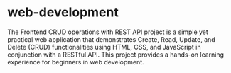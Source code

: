 # web-development
The Frontend CRUD operations with REST API project is a simple yet practical web application that demonstrates Create, Read, Update, and Delete (CRUD) functionalities using HTML, CSS, and JavaScript in conjunction with a RESTful API. This project provides a hands-on learning experience for beginners in web development.
